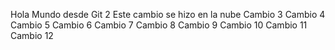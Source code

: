 Hola Mundo desde Git 2
Este cambio se hizo en la nube
Cambio 3
Cambio 4
Cambio 5
Cambio 6 
Cambio 7
Cambio 8
Cambio 9
Cambio 10
Cambio 11
Cambio 12
